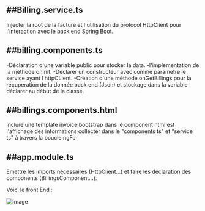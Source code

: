 ##Billing.service.ts
-------
Injecter la root de la facture et l'utilisation du protocol HttpClient pour l'interaction avec le back end Spring Boot.

##billing.components.ts
-------
-Déclaration d'une variable public pour stocker la data.
-l'implementation de la méthode onInit.
-Déclarer un constructeur avec comme parametre le service ayant l httpCLient.
-Création d'une méthode onGetBillings pour la récuperation de la donnée back end (Json) et stockage dans la variable déclarer au début de la classe.

##billings.components.html
-------
inclure une template invoice bootstrap dans le component html est l'affichage des informations collecter dans le "components ts" et "service ts" à travers la boucle ngFor.

##app.module.ts
-------
Emettre les imports nécessaires (HttpClient...) et faire les déclaration des components (BillingsComponent...).

Voici le front End :

![image](https://user-images.githubusercontent.com/61996048/143942263-2fe9e026-c0c7-481b-b60a-798d8f3a3f71.png)

